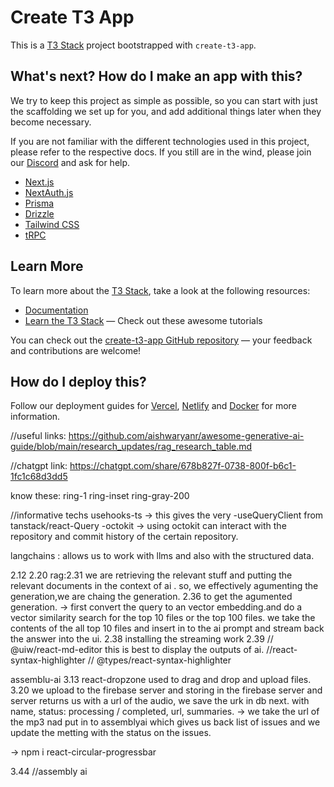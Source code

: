 # Create T3 App

This is a [T3 Stack](https://create.t3.gg/) project bootstrapped with `create-t3-app`.

## What's next? How do I make an app with this?

We try to keep this project as simple as possible, so you can start with just the scaffolding we set up for you, and add additional things later when they become necessary.

If you are not familiar with the different technologies used in this project, please refer to the respective docs. If you still are in the wind, please join our [Discord](https://t3.gg/discord) and ask for help.

- [Next.js](https://nextjs.org)
- [NextAuth.js](https://next-auth.js.org)
- [Prisma](https://prisma.io)
- [Drizzle](https://orm.drizzle.team)
- [Tailwind CSS](https://tailwindcss.com)
- [tRPC](https://trpc.io)

## Learn More

To learn more about the [T3 Stack](https://create.t3.gg/), take a look at the following resources:

- [Documentation](https://create.t3.gg/)
- [Learn the T3 Stack](https://create.t3.gg/en/faq#what-learning-resources-are-currently-available) — Check out these awesome tutorials

You can check out the [create-t3-app GitHub repository](https://github.com/t3-oss/create-t3-app) — your feedback and contributions are welcome!

## How do I deploy this?

Follow our deployment guides for [Vercel](https://create.t3.gg/en/deployment/vercel), [Netlify](https://create.t3.gg/en/deployment/netlify) and [Docker](https://create.t3.gg/en/deployment/docker) for more information.

//useful links:
https://github.com/aishwaryanr/awesome-generative-ai-guide/blob/main/research_updates/rag_research_table.md

//chatgpt link:
https://chatgpt.com/share/678b827f-0738-800f-b6c1-1fc1c68d3dd5

know these:
ring-1 ring-inset ring-gray-200

//informative techs
usehooks-ts -> this gives the very
-useQueryClient from tanstack/react-Query
-octokit -> using octokit can interact with the repository and commit history of the certain repository.

langchains : allows us to work with llms and also with the structured data.

2.12
2.20
rag:2.31 we are retrieving the relevant stuff and putting the relevant documents in the context of ai . so, we effectively agumenting the generation,we are chaing the generation.
2.36 to get the agumented generation.
-> first convert the query to an vector embedding.and do a vector similarity search for the top 10 files or the top 100 files. we take the contents of the all top 10 files and insert in to the ai prompt and stream back the answer into the ui.
2.38 installing the streaming work
2.39
// @uiw/react-md-editor this is best to display the outputs of ai.
//react-syntax-highlighter
// @types/react-syntax-highlighter

assemblu-ai 3.13
react-dropzone used to drag and drop and upload files.
3.20 we upload to the firebase server and storing in the firebase server and server returns us with a url of the audio, we save the urk in db next. with name, status: processing / completed, url, summaries.
-> we take the url of the mp3 nad put in to assemblyai which gives us back list of issues and we update the metting with the status on the issues.

-> npm i react-circular-progressbar

3.44 //assembly ai
